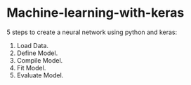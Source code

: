 # Machine-learning-with-keras
5 steps to create a neural network using python and keras:
1. Load Data.
2. Define Model.
3. Compile Model.
4. Fit Model.
5. Evaluate Model.

